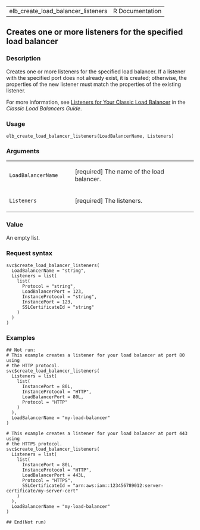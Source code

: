 <table style="width: 100%;">
<tbody>
<tr class="odd">
<td>elb_create_load_balancer_listeners</td>
<td style="text-align: right;">R Documentation</td>
</tr>
</tbody>
</table>

## Creates one or more listeners for the specified load balancer

### Description

Creates one or more listeners for the specified load balancer. If a
listener with the specified port does not already exist, it is created;
otherwise, the properties of the new listener must match the properties
of the existing listener.

For more information, see [Listeners for Your Classic Load
Balancer](https://docs.aws.amazon.com/elasticloadbalancing/latest/classic/elb-listener-config.html)
in the *Classic Load Balancers Guide*.

### Usage

    elb_create_load_balancer_listeners(LoadBalancerName, Listeners)

### Arguments

<table>
<colgroup>
<col style="width: 35%" />
<col style="width: 65%" />
</colgroup>
<tbody>
<tr class="odd">
<td><code
id="elb_create_load_balancer_listeners_:_LoadBalancerName">LoadBalancerName</code></td>
<td><p>[required] The name of the load balancer.</p></td>
</tr>
<tr class="even">
<td><code
id="elb_create_load_balancer_listeners_:_Listeners">Listeners</code></td>
<td><p>[required] The listeners.</p></td>
</tr>
</tbody>
</table>

### Value

An empty list.

### Request syntax

    svc$create_load_balancer_listeners(
      LoadBalancerName = "string",
      Listeners = list(
        list(
          Protocol = "string",
          LoadBalancerPort = 123,
          InstanceProtocol = "string",
          InstancePort = 123,
          SSLCertificateId = "string"
        )
      )
    )

### Examples

    ## Not run: 
    # This example creates a listener for your load balancer at port 80 using
    # the HTTP protocol.
    svc$create_load_balancer_listeners(
      Listeners = list(
        list(
          InstancePort = 80L,
          InstanceProtocol = "HTTP",
          LoadBalancerPort = 80L,
          Protocol = "HTTP"
        )
      ),
      LoadBalancerName = "my-load-balancer"
    )

    # This example creates a listener for your load balancer at port 443 using
    # the HTTPS protocol.
    svc$create_load_balancer_listeners(
      Listeners = list(
        list(
          InstancePort = 80L,
          InstanceProtocol = "HTTP",
          LoadBalancerPort = 443L,
          Protocol = "HTTPS",
          SSLCertificateId = "arn:aws:iam::123456789012:server-certificate/my-server-cert"
        )
      ),
      LoadBalancerName = "my-load-balancer"
    )

    ## End(Not run)
